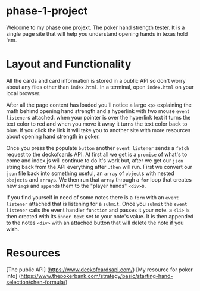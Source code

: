 # phase-1-project
Welcome to my phase one projext. The poker hand strength tester. It is a single page site that
will help you understand opening hands in texas hold 'em.

# Layout and Functionality
All the cards and card information is stored in a oublic API so don't worry about any files
other than `index.html`. In a terminal, open `index.html` on your local browser.

After all the page content has loaded you'll notice a large `<p>` explaining the math behimd opening hand strength and a hyperlink
with two mouse `event listener`s attached. when your pointer is over the hyperlink text it turns the text color to red and when you move it away it turns the text color back to blue. If you click the link it will take you to another site with more resources about
opening hand strength in poker.

Once you press the populate `button` another `event listener` sends a `fetch` request to the deckofcards API. At first all we get is a `promise` of what's to come and index.js will continue to do it's work but, after we get our `json` string back from the API
everything after `.then` will run. First we convert our `json` file back into something useful, an `array` of `object`s with nested `obeject`s and `array`s. We then run that `array` through a `for` loop that creates new `img`s and `append`s them to the "player hands" `<div>`s. 

If you find yourself in need of some notes there is a `form` with an `event listener`  attached that is listening for a `submit`. Once you `submit` the `event listener` calls the event handler `function` and passes it your note. a `<li>` is then created with 
its `inner text` set to your note's value. It is then appended to the notes `<div>` with an attached button that will delete the note if you wish.

# Resources
[The public API]
(https://www.deckofcardsapi.com/)
[My resource for poker info]
(https://www.thepokerbank.com/strategy/basic/starting-hand-selection/chen-formula/)